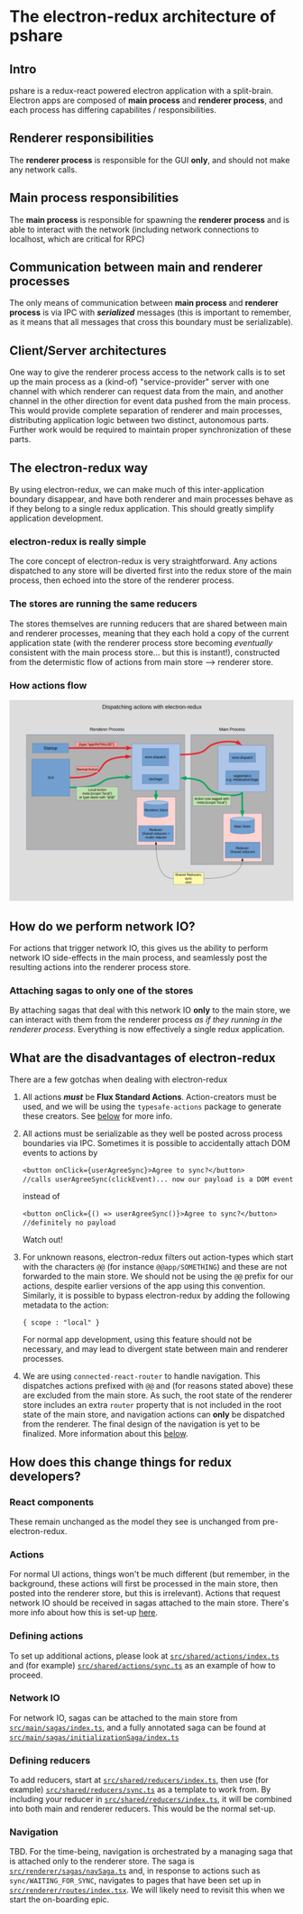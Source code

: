 # The electron-redux architecture of pshare

## Intro

pshare is a redux-react powered electron application with a split-brain. Electron apps are composed of **main process** and **renderer process**, and each process has differing capabilites / responsibilities.

## Renderer responsibilities

The **renderer process** is responsible for the GUI **only**, and should not make any network calls.

## Main process responsibilities

The **main process** is responsible for spawning the **renderer process** and is able to interact with the network (including network connections to localhost, which are critical for RPC)

## Communication between main and renderer processes

The only means of communication between **main process** and **renderer process** is via IPC with ***serialized*** messages (this is important to remember, as it means that all messages that cross this boundary must be serializable).

## Client/Server architectures

One way to give the renderer process access to the network calls is to set up the main process as a (kind-of) "service-provider" server with one channel with which renderer can request data from the main, and another channel in the other direction for event data pushed from the main process. This would provide complete separation of renderer and main processes, distributing application logic between two distinct, autonomous parts. Further work would be required to maintain proper synchronization of these parts.

## The electron-redux way

By using electron-redux, we can make much of this inter-application boundary disappear, and have both renderer and main processes behave as if they belong to a single redux application. This should greatly simplify application development.

### electron-redux is really simple

The core concept of electron-redux is very straightforward. Any actions dispatched to any store will be diverted first into the redux store of the main process, then echoed into the store of the renderer process.

### The stores are running the same reducers

The stores themselves are running reducers that are shared between main and renderer processes, meaning that they each hold a copy of the current application state (with the renderer process store becoming *eventually* consistent with the main process store... but this is instant!), constructed from the determistic flow of actions from main store --> renderer store.

### How actions flow

![electron-redux actions](electron-redux-actions/electron-redux-actions.png)

## How do we perform network IO?

For actions that trigger network IO, this gives us the ability to perform network IO side-effects in the main process, and seamlessly post the resulting actions into the renderer process store. 

### Attaching sagas to only one of the stores

By attaching sagas that deal with this network IO **only** to the main store, we can interact with them from the renderer process *as if they running in the renderer process*. Everything is now effectively a single redux application.

## What are the disadvantages of electron-redux

There are a few gotchas when dealing with electron-redux

1. All actions ***must*** be **Flux Standard Actions**. Action-creators must be used, and we will be using the `typesafe-actions` package to generate these creators. See [below](#defining-actions) for more info. 
   
2. All actions must be serializable as they well be posted across process boundaries via IPC. Sometimes it is possible to accidentally attach DOM events to actions by

       <button onClick={userAgreeSync}>Agree to sync?</button>
       //calls userAgreeSync(clickEvent)... now our payload is a DOM event

   instead of

       <button onClick={() => userAgreeSync()}>Agree to sync?</button>
       //definitely no payload

   Watch out!

3. For unknown reasons, electron-redux filters out action-types which start with the characters `@@` (for instance `@@app/SOMETHING`) and these are not forwarded to the main store. We should not be using the `@@` prefix for our actions, despite earlier versions of the app using this convention. Similarly, it is possible to bypass electron-redux by adding the following metadata to the action:

       { scope : "local" }

   For normal app development, using this feature should not be necessary, and may lead to divergent state between main and renderer processes.

4. We are using `connected-react-router` to handle navigation. This dispatches actions prefixed with `@@` and (for reasons stated above) these are excluded from the main store. As such, the root state of the renderer store includes an extra `router` property that is not included in the root state of the main store, and navigation actions can **only** be dispatched from the renderer. The final design of the navigation is yet to be finalized. More information about this [below](#navigation).

## How does this change things for redux developers?

### React components

These remain unchanged as the model they see is unchanged from pre-electron-redux.

### Actions

For normal UI actions, things won't be much different (but remember, in the background, these actions will first be processed in the main store, then posted into the renderer store, but this is irrelevant). Actions that request network IO should be received in sagas attached to the main store. There's more info about how this is set-up [here](#network-io).

### Defining actions

To set up additional actions, please look at [`src/shared/actions/index.ts`](../src/shared/actions/index.ts) and (for example) [`src/shared/actions/sync.ts`](../src/shared/actions/sync.ts) as an example of how to proceed.

### Network IO

For network IO, sagas can be attached to the main store from [`src/main/sagas/index.ts`](../src/main/sagas/index.ts), and a fully annotated saga can be found at [`src/main/sagas/initializationSaga/index.ts`](../src/main/sagas/initializationSaga/index.ts)

### Defining reducers

To add reducers, start at [`src/shared/reducers/index.ts`](../src/shared/reducers/index.ts), then use (for example) [`src/shared/reducers/sync.ts`](../src/shared/reducers/sync.ts) as a template to work from. By including your reducer in [`src/shared/reducers/index.ts`](../src/shared/reducers/index.ts), it will be combined into both main and renderer reducers. This would be the normal set-up.

### Navigation

TBD. For the time-being, navigation is orchestrated by a managing saga that is attached only to the renderer store. The saga is [`src/renderer/sagas/navSaga.ts`](src/renderer/sagas/navSaga.ts) and, in response to actions such as `sync/WAITING_FOR_SYNC`, navigates to pages that have been set up in [`src/renderer/routes/index.tsx`](src/renderer/routes/index.tsx). We will likely need to revisit this when we start the on-boarding epic.